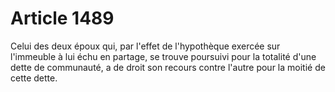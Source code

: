 # Article 1489

Celui des deux époux qui, par l'effet de l'hypothèque exercée sur l'immeuble à lui échu en partage, se trouve poursuivi pour la totalité d'une dette de communauté, a de droit son recours contre l'autre pour la moitié de cette dette.